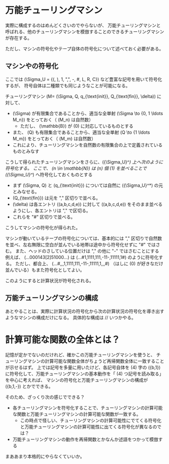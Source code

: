 # 万能チューリングマシン
実際に構成するのはめんどくさいのでやらないが、
万能チューリングマシンと呼ばれる、他のチューリングマシンを模倣することのできるチューリングマシンが存在する。

ただし、マシンの符号化やテープ自体の符号化について述べておく必要がある。

## マシンやの符号化
ここでは \(\Sigma_U = \{(, ), 1, ",", -, #, L, R, C\}\) など豊富な記号を用いて符号化するが、
符号自体は二種類でも同じようなことが可能になる。

チューリングマシン \(M= (\Sigma, Q, q_{\text{init}}, Q_{\text{fin}}, \delta)\) に対して、

- \(\Sigma\) が有限集合であることから、適当な全単射 \(\Sigma \to \{0, 1 \ldots M_n\}\) をとっておく（ \(M_n\) は自然数） 
    - ただし、 \(\mathbb{B}\) が \(0\) に対応しているものとする
- また、 \(Q\) も有限集合であることから、適当な全単射 \(Q \to \{1 \ldots M_m\}\) をとっておく（ \(M_m\) は自然数）
- これにより、チューリングマシンを自然数の有限集合の上で定義されているものとみなす

こうして得られたチューリングマシンをさらに、\({\Sigma_U}^*\) 上へ次のように符号化する。
ここで、 \(n \in \mathbb{N}\) は \(n\) 個 \(1\) を並べることで \({\Sigma_U}^*\) へ符号化しておくものとする

- まず \(\Sigma, Q\) と \(q_{\text{init}}\) については自然に \({\Sigma_U}^*\) の元とみなせる。
- \(Q_{\text{fin}}\) は元を "," 区切りで並べる。
- \(\delta\) は各エントリ \((a,b,c,d,e)\) に対して \((a,b,c,d,e)\) をそのまま並べるようにし、各エントリは "," で区切る。
- これらを "#" 区切りで並べる。

こうしてマシンの符号化が得られた。

マシンが動いているテープの符号化については、基本的には "," 区切りで自然数を並べ、左右無限に空白が並んでいる地帯は途中から符号化せずに "#" ではさむ。
また、ヘッドのさしている位置だけは "," の他に "-" ではさむことにする
例えば、 \(...000143[2]51000...\) は \(...#1,1111,111,-11-,11111,1#\) のように符号化する。
ただし、都合上、 \(...#,,,1,1111,111,-11-,11111,1,,,#\) （はしに \(0\) が好きなだけ並んでいる）もまた符号化としてよい。

このようにすると計算状況が符号化される。

## 万能チューリングマシンの構成
あとやることは、実際に計算状況の符号化から次の計算状況の符号化を導き出すようなマシンの構成だけになる。
具体的な構成は // いつかやる。

# 計算可能な関数の全体とは？
記憶が定かでないのだけれど、確かこの万能チューリングマシンを使うと、
チューリングマシンの計算可能な関数全体がちょうど再帰関数全体に一致することが示せるはず。
上では記号を多量に用いたけど、各記号自体を \(4\) 字の \(\{b,1\}\) に符号化して、万能チューリングマシンの基本動作を「 \(4\) つ記号を読み取る」を中心に考えれば、
マシンの符号化と万能チューリングマシンの構成が \(\{b,1,-\}\) とかでできる。

そのため、ざっくり次の感じでできる？

- 各チューリングマシンを符号化することで、チューリングマシンの計算可能な関数と万能チューリングマシンの計算可能な関数が一致する。
    - この時点で怪しい、チューリングマシンの計算可能性にでてくる符号化と万能チューリングマシンの計算可能性に出てくる符号化が異なるのでは？
- 万能チューリングマシンの動作を再帰関数とかなんか述語をつかって模倣する

まああまり本格的にやらなくていいか。

